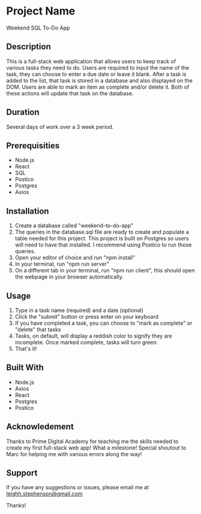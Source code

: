 # Project Name
Weekend SQL To-Do App


## Description
This is a full-stack web application that allows users to keep track of various tasks they need to do. Users are required to input the name of the task, they can choose to enter a due date or leave it blank. After a task is added to the list, that task is stored in a database and also displayed on the DOM. Users are able to mark an item as complete and/or delete it. Both of these actions will update that task on the database. 


## Duration
Several days of work over a 3 week period.


## Prerequisities
- Node.js
- React
- SQL
- Postico
- Postgres
- Axios


## Installation
1. Create a database called "weekend-to-do-app"
2. The queries in the database.sql file are ready to create and populate a table needed for this project. This project is built on Postgres so users will need to have that installed. I recommend using Postico to run those queries.
3. Open your editor of choice and run "npm install"
4. In your terminal, run "npm run server"
5. On a different tab in your terminal, run "npm run client", this should open the webpage in your browser automatically.


## Usage
1. Type in a task name (required) and a date (optional)
2. Click the "submit" button or press enter on your keyboard
3. If you have completed a task, you can choose to "mark as complete" or "delete" that tasks
4. Tasks, on default, will display a reddish color to signify they are incomplete. Once marked complete, tasks will turn green.
4. That's it! 


## Built With
- Node.js
- Axios
- React
- Postgres
- Postico


## Acknowledement
Thanks to Prime Digital Academy for teaching me the skills needed to create my first full-stack web app! What a milestone! Special shoutout to Marc for helping me with various errors along the way! 


## Support
If you have any suggestions or issues, please email me at leighh.stephenson@gmail.com 

Thanks!